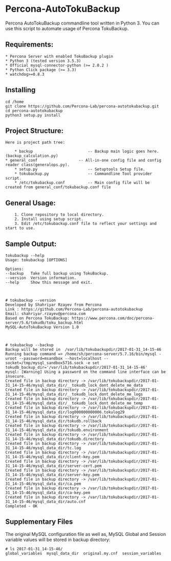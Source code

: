 
Percona-AutoTokuBackup
====================

Percona AutoTokuBackup commandline tool written in Python 3.
You can use this script to automate usage of Percona TokuBackup.



Requirements:
-------------

    * Percona Server with enabled TokuBackup plugin
    * Python 3 (tested version 3.5.3)
    * Official mysql-connector-python (>= 2.0.2 )
    * Python Click package (>= 3.3)
    * watchdog>=0.8.3
    


Installing
-----------------

    cd /home
    git clone https://github.com/Percona-Lab/percona-autotokubackup.git
    cd percona-autotokubackup
    python3 setup.py install
    
    
Project Structure:
------------------

    Here is project path tree:
    
        * backup                        -- Backup main logic goes here.(backup_calculation.py)
	* general_conf                  -- All-in-one config file and config reader class(generalops.py).
    	* setup.py                      -- Setuptools Setup file.
    	* tokubackup.py                 -- Commandline Tool provider script.
    	* /etc/tokubackup.conf          -- Main config file will be created from general_conf/tokubackup.conf file
    	


General Usage:
-----
        1. Clone repository to local directory. 
        2. Install using setup script.
        3. Edit /etc/tokubackup.conf file to reflect your settings and start to use.
        

Sample Output:
----------

    tokubackup --help
    Usage: tokubackup [OPTIONS]

    Options:
    --backup   Take full backup using TokuBackup.
    --version  Version information.
    --help     Show this message and exit.

      
      
    # tokubackup --version
    Developed by Shahriyar Rzayev from Percona
    Link : https://github.com/Percona-Lab/percona-autotokubackup
    Email: shahriyar.rzayev@percona.com
    Based on Percona TokuBackup: https://www.percona.com/doc/percona-server/5.6/tokudb/toku_backup.html
    MySQL-AutoTokuBackup Version 1.0

    
    
    # tokubackup --backup
    Backup will be stored in  /var/lib/tokubackupdir/2017-01-31_14-15-46
    Running backup command => /home/sh/percona-server/5.7.16/bin/mysql -uroot --password=msandbox --host=localhost --socket=/tmp/mysql_sandbox5716.sock -e set tokudb_backup_dir='/var/lib/tokubackupdir/2017-01-31_14-15-46'
    mysql: [Warning] Using a password on the command line interface can be insecure.
    Created file in backup directory -> /var/lib/tokubackupdir/2017-01-31_14-15-46/mysql_data_dir/__tokudb_lock_dont_delete_me_data
    Created file in backup directory -> /var/lib/tokubackupdir/2017-01-31_14-15-46/mysql_data_dir/__tokudb_lock_dont_delete_me_logs
    Created file in backup directory -> /var/lib/tokubackupdir/2017-01-31_14-15-46/mysql_data_dir/__tokudb_lock_dont_delete_me_temp
    Created file in backup directory -> /var/lib/tokubackupdir/2017-01-31_14-15-46/mysql_data_dir/log000000000006.tokulog29
    Created file in backup directory -> /var/lib/tokubackupdir/2017-01-31_14-15-46/mysql_data_dir/tokudb.rollback
    Created file in backup directory -> /var/lib/tokubackupdir/2017-01-31_14-15-46/mysql_data_dir/tokudb.environment
    Created file in backup directory -> /var/lib/tokubackupdir/2017-01-31_14-15-46/mysql_data_dir/tokudb.directory
    Created file in backup directory -> /var/lib/tokubackupdir/2017-01-31_14-15-46/mysql_data_dir/tc.log
    Created file in backup directory -> /var/lib/tokubackupdir/2017-01-31_14-15-46/mysql_data_dir/client-key.pem
    Created file in backup directory -> /var/lib/tokubackupdir/2017-01-31_14-15-46/mysql_data_dir/server-cert.pem
    Created file in backup directory -> /var/lib/tokubackupdir/2017-01-31_14-15-46/mysql_data_dir/server-key.pem
    Created file in backup directory -> /var/lib/tokubackupdir/2017-01-31_14-15-46/mysql_data_dir/ca.pem
    Created file in backup directory -> /var/lib/tokubackupdir/2017-01-31_14-15-46/mysql_data_dir/ca-key.pem
    Created file in backup directory -> /var/lib/tokubackupdir/2017-01-31_14-15-46/mysql_data_dir/auto.cnf
    Completed - OK


Supplementary Files
-------------------

The original MySQL configuration file as well as, MySQL Global and Session variable values will be stored in backup directory:


    # ls 2017-01-31_14-15-46/
    global_variables  mysql_data_dir  original.my.cnf  session_variables




